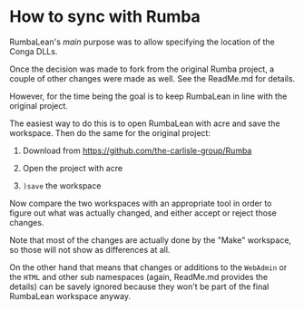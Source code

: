 # How to sync with Rumba

RumbaLean's _main_ purpose was to allow specifying the location of the Conga DLLs.

Once the decision was made to fork from the original Rumba project, a couple of other changes were made as well. See the ReadMe.md for details.

However, for the time being the goal is to keep RumbaLean in line with the original project.

The easiest way to do this is to open RumbaLean with acre and save the workspace. Then do the same for the original project:

1. Download from <https://github.com/the-carlisle-group/Rumba>

2. Open the project with acre

3. `)save` the workspace

Now compare the two workspaces with an appropriate tool in order to figure out what was actually changed, and either accept or reject those changes.

Note that most of the changes are actually done by the "Make" workspace, so those will not show as differences at all. 

On the other hand that means that changes or additions to the `WebAdmin` or the `HTML` and other sub namespaces (again, ReadMe.md provides the details) can be savely ignored because they won't be part of the final RumbaLean workspace anyway.
